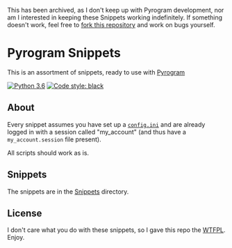 This has been archived, as I don't keep up with Pyrogram development, nor am I interested in keeping these Snippets working indefinitely.
If something doesn't work, feel free to [fork this repository](https://github.com/ColinShark/Pyrogram-Snippets/fork) and work on bugs yourself.

# Pyrogram Snippets

This is an assortment of snippets, ready to use with [Pyrogram]

[![Python 3.6](https://img.shields.io/badge/Python-3.6%20or%20newer-blue)](https://www.python.org/downloads/release/python-360/)
[![Code style: black](https://img.shields.io/badge/code%20style-black-000000.svg)](https://github.com/psf/black)

## About

Every snippet assumes you have set up a [`config.ini`][SETUP] and are already logged in with a session called
"my_account" (and thus have a `my_account.session` file present).

All scripts should work as is.

## Snippets

The snippets are in the [Snippets](Snippets#snippets) directory.

## License

I don't care what you do with these snippets,
so I gave this repo the [WTFPL]. Enjoy.

[Pyrogram]: https://github.com/pyrogram/pyrogram
[Lounge]: https://t.me/pyrogramlounge
[Issue]: https://github.com/ColinTheShark/Pyrogram-Snippets/issues/new
[PR]: https://github.com/ColinTheShark/Pyrogram-Snippets/compare
[SETUP]: https://docs.pyrogram.org/intro/setup
[WTFPL]: LICENSE
